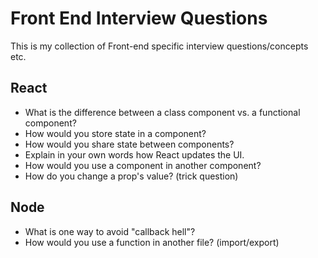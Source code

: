 # Front End Interview Questions

This is my collection of Front-end specific interview questions/concepts etc.

## React

- What is the difference between a class component vs. a functional component?
- How would you store state in a component?
- How would you share state between components?
- Explain in your own words how React updates the UI.
- How would you use a component in another component? 
- How do you change a prop's value? (trick question)

## Node

- What is one way to avoid "callback hell"?
- How would you use a function in another file? (import/export)
